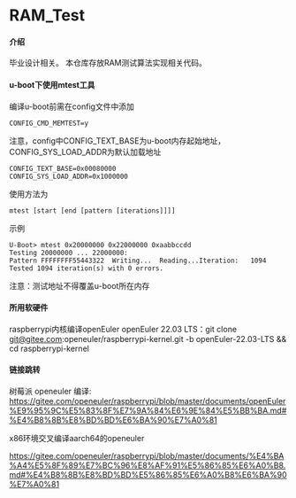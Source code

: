 # RAM_Test

#### 介绍
毕业设计相关。
本仓库存放RAM测试算法实现相关代码。

#### u-boot下使用mtest工具
编译u-boot前需在config文件中添加

    CONFIG_CMD_MEMTEST=y

注意，config中CONFIG_TEXT_BASE为u-boot内存起始地址，CONFIG_SYS_LOAD_ADDR为默认加载地址

    CONFIG_TEXT_BASE=0x00080000
    CONFIG_SYS_LOAD_ADDR=0x1000000

使用方法为

    mtest [start [end [pattern [iterations]]]]

示例

    U-Boot> mtest 0x20000000 0x22000000 0xaabbccdd
    Testing 20000000 ... 22000000:
    Pattern FFFFFFFF55443322  Writing...  Reading...Iteration:   1094
    Tested 1094 iteration(s) with 0 errors.

注意：测试地址不得覆盖u-boot所在内存


#### 所用软硬件
raspberrypi内核编译openEuler
openEuler 22.03 LTS：git clone git@gitee.com:openeuler/raspberrypi-kernel.git -b openEuler-22.03-LTS && cd raspberrypi-kernel

#### 链接跳转
树莓派 openeuler 编译:
    https://gitee.com/openeuler/raspberrypi/blob/master/documents/openEuler%E9%95%9C%E5%83%8F%E7%9A%84%E6%9E%84%E5%BB%BA.md#%E4%B8%8B%E8%BD%BD%E6%BA%90%E7%A0%81

x86环境交叉编译aarch64的openeuler 

https://gitee.com/openeuler/raspberrypi/blob/master/documents/%E4%BA%A4%E5%8F%89%E7%BC%96%E8%AF%91%E5%86%85%E6%A0%B8.md#%E4%B8%8B%E8%BD%BD%E5%86%85%E6%A0%B8%E6%BA%90%E7%A0%81